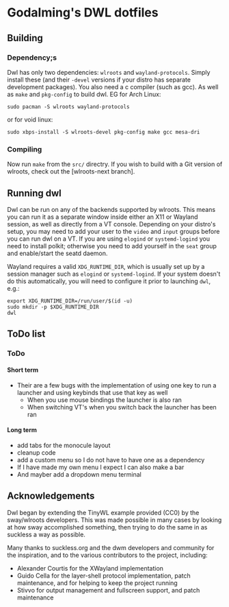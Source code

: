 # Godalming's DWL dotfiles

## Building
### Dependency;s
Dwl has only two dependencies: `wlroots` and `wayland-protocols`. Simply install these (and their `-devel` versions if your distro has separate development packages). You also need a c compiler (such as gcc). As well as `make` and `pkg-config` to build dwl.
EG for Arch Linux:
```
sudo pacman -S wlroots wayland-protocols
```
or for void linux:
```
sudo xbps-install -S wlroots-devel pkg-config make gcc mesa-dri
```
### Compiling
Now run `make` from the `src/` directry. If you wish to build with a Git version of wlroots, check out the [wlroots-next branch].

## Running dwl
Dwl can be run on any of the backends supported by wlroots. This means you can run it as a separate window inside either an X11 or Wayland session, as well as directly from a VT console. Depending on your distro's setup, you may need to add your user to the `video` and `input` groups before you can run dwl on a VT. If you are using `elogind` or `systemd-logind` you need to install polkit; otherwise you need to add yourself in the `seat` group and enable/start the seatd daemon.

Wayland requires a valid `XDG_RUNTIME_DIR`, which is usually set up by a
session manager such as `elogind` or `systemd-logind`.  If your system doesn't
do this automatically, you will need to configure it prior to launching `dwl`,
e.g.:
```
export XDG_RUNTIME_DIR=/run/user/$(id -u)
sudo mkdir -p $XDG_RUNTIME_DIR
dwl
```

## ToDo list
### ToDo
#### Short term
 - Their are a few bugs with the implementation of using one key to run a launcher and using keybinds that use that key as well
	- When you use mouse bindings the launcher is also ran
	- When switching VT's when you switch back the launcher has been ran
#### Long term
 - add tabs for the monocule layout
 - cleanup code
 - add a custom menu so I do not have to have one as a dependency
 - If I have made my own menu I expect I can also make a bar
 - And mayber add a dropdown menu terminal

## Acknowledgements
Dwl began by extending the TinyWL example provided (CC0) by the sway/wlroots
developers. This was made possible in many cases by looking at how sway
accomplished something, then trying to do the same in as suckless a way as
possible.

Many thanks to suckless.org and the dwm developers and community for the
inspiration, and to the various contributors to the project, including:

- Alexander Courtis for the XWayland implementation
- Guido Cella for the layer-shell protocol implementation, patch maintenance, and for helping to keep the project running
- Stivvo for output management and fullscreen support, and patch maintenance

[Wayland]: https://wayland.freedesktop.org/
[wlroots]: https://gitlab.freedesktop.org/wlroots/wlroots/
